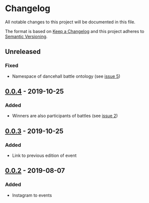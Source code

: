 # Changelog

All notable changes to this project will be documented in this file.

The format is based on [Keep a Changelog](http://keepachangelog.com/en/1.0.0/)
and this project adheres to [Semantic Versioning](http://semver.org/spec/v2.0.0.html).

## Unreleased

### Fixed
- Namespace of dancehall battle ontology (see [issue 5](https://github.com/dancehall-battle/knowledge-graph-rules/issues/5))

## [0.0.4] - 2019-10-25

### Added 
- Winners are also participants of battles (see [issue 2](https://github.com/dancehall-battle/knowledge-graph-rules/issues/2))

## [0.0.3] - 2019-10-25

### Added 
- Link to previous edition of event

## [0.0.2] - 2019-08-07

### Added
- Instagram to events

[0.0.4]: https://github.com/dancehall-battle/knowledge-graph-rules/compare/v0.0.3...v0.0.4
[0.0.3]: https://github.com/dancehall-battle/knowledge-graph-rules/compare/v0.0.2...v0.0.3
[0.0.2]: https://github.com/dancehall-battle/knowledge-graph-rules/compare/v0.0.1...v0.0.2